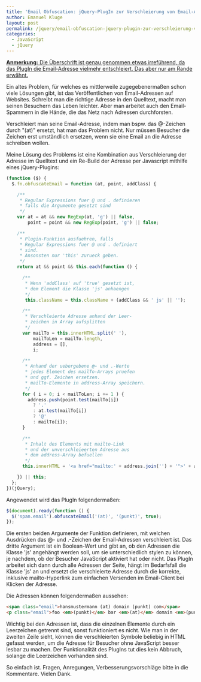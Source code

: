 ```yaml
---
title: 'Email Obfuscation: jQuery-PlugIn zur Verschleierung von Email-Adressen'
author: Emanuel Kluge
layout: post
permalink: /jquery/email-obfuscation-jquery-plugin-zur-verschleierung-von-email-adressen/
categories:
  - JavaScript
  - jQuery
---
```


<p><ins datetime="2011-03-27T18:23:33+00:00"><strong>Anmerkung:</strong> Die Überschrift ist genau genommen etwas irreführend, da das PlugIn die Email-Adresse vielmehr entschleiert. Das aber nur am Rande erwähnt.</ins></p>

Ein altes Problem, für welches es mittlerweile zugegebenermaßen schon viele Lösungen gibt, ist das Veröffentlichen von Email-Adressen auf Websites. Schreibt man die richtige Adresse in den Quelltext, macht man seinen Besuchern das Leben leichter. Aber man arbeitet auch den Email-Spammern in die Hände, die das Netz nach Adressen durchforsten.

Verschleiert man seine Email-Adresse, indem man bspw. das @-Zeichen durch "(at)" ersetzt, hat man das Problem nicht. Nur müssen Besucher die Zeichen erst umständlich ersetzen, wenn sie eine Email an die Adresse schreiben wollen.

Meine Lösung des Problems ist eine Kombination aus Verschleierung der Adresse im Quelltext und ein Re-Build der Adresse per Javascript mithilfe eines jQuery-Plugins:

```javascript
(function ($) {
  $.fn.obfuscateEmail = function (at, point, addClass) {

    /**
     * Regular Expressions fuer @ und . definieren
     * falls die Argumente gesetzt sind
     */
    var at = at && new RegExp(at, 'g') || false,
        point = point && new RegExp(point, 'g') || false;

    /**
     * Plugin-Funktion ausfuehren, falls
     * Regular Expressions fuer @ und . definiert
     * sind.
     * Ansonsten nur 'this' zurueck geben.
     */
    return at && point && this.each(function () {

      /**
       * Wenn 'addClass' auf 'true' gesetzt ist,
       * dem Element die Klasse 'js' anhaengen
       */
       this.className = this.className + (addClass && ' js' || '');

      /**
       * Verschleierte Adresse anhand der Leer-
       * zeichen in Array aufsplitten
       */
      var mailTo = this.innerHTML.split(' '),
          mailToLen = mailTo.length,
          address = [],
          i;

      /**
       * Anhand der uebergebene @- und .-Werte
       * jedes Element des mailTo-Arrays pruefen
       * und ggf. Zeichen ersetzen.
       * mailTo-Elemente in address-Array speichern.
       */
      for ( i = 0; i < mailToLen; i += 1 ) {
        address.push(point.test(mailTo[i])
          ? '.'
          : at.test(mailTo[i])
          ? '@'
          : mailTo[i]);
      }

      /**
       * Inhalt des Elements mit mailto-Link
       * und der unverschleieerten Adresse aus
       * dem address-Array befuellen
       */
      this.innerHTML = '<a href="mailto:' + address.join('') + '">' + address.join('') + '</a>';

    }) || this;
  };
})(jQuery);
```

Angewendet wird das PlugIn folgendermaßen:

```javascript
$(document).ready(function () {
  $('span.email').obfuscateEmail('(at)', '(punkt)', true);
});
```

Die ersten beiden Argumente der Funktion definieren, mit welchen Ausdrücken das @- und .-Zeichen der Email-Adressen verschleiert ist. Das dritte Argument ist ein Boolean-Wert und gibt an, ob den Adressen die Klasse 'js' angehängt werden soll, um sie unterschiedlich stylen zu können, je nachdem, ob der Besucher JavaScript aktiviert hat oder nicht. Das PlugIn arbeitet sich dann durch alle Adressen der Seite, hängt im Bedarfsfall die Klasse 'js' an und ersetzt die verschleierte Adresse durch die korrekte, inklusive mailto-Hyperlink zum einfachen Versenden im Email-Client bei Klicken der Adresse.

Die Adressen können folgendermaßen aussehen:

```html
<span class="email">hansmustermann (at) domain (punkt) com</span>
<p class="email">foo <em>(punkt)</em> bar <em>(at)</em> domain <em>(punkt)</em> com</p>
```

Wichtig bei den Adressen ist, dass die einzelnen Elemente durch ein Leerzeichen getrennt sind, sonst funktioniert es nicht. Wie man in der zweiten Zeile sieht, können die verschleierten Symbole beliebig in HTML gefasst werden, um die Adresse für Besucher ohne JavaScript besser lesbar zu machen. Der Funktionalität des PlugIns tut dies kein Abbruch, solange die Leerzeichen vorhanden sind.

So einfach ist. Fragen, Anregungen, Verbesserungsvorschläge bitte in die Kommentare. Vielen Dank.

